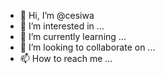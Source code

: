 - 👋 Hi, I’m @cesiwa
- 👀 I’m interested in ...
- 🌱 I’m currently learning ...
- 💞️ I’m looking to collaborate on ...
- 📫 How to reach me ...

<!---
cesiwa/cesiwa is a ✨ special ✨ repository because its `README.md` (this file) appears on your GitHub profile.
You can click the Preview link to take a look at your changes.
--->

